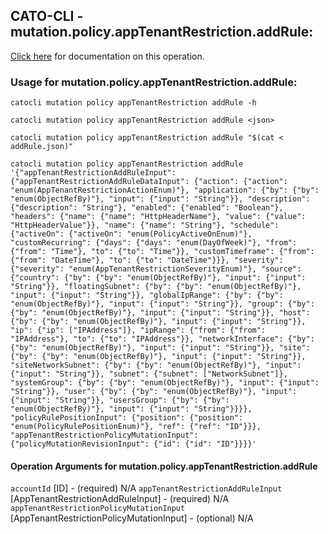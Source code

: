 
## CATO-CLI - mutation.policy.appTenantRestriction.addRule:
[Click here](https://api.catonetworks.com/documentation/#mutation-addRule) for documentation on this operation.

### Usage for mutation.policy.appTenantRestriction.addRule:

`catocli mutation policy appTenantRestriction addRule -h`

`catocli mutation policy appTenantRestriction addRule <json>`

`catocli mutation policy appTenantRestriction addRule "$(cat < addRule.json)"`

`catocli mutation policy appTenantRestriction addRule '{"appTenantRestrictionAddRuleInput": {"appTenantRestrictionAddRuleDataInput": {"action": {"action": "enum(AppTenantRestrictionActionEnum)"}, "application": {"by": {"by": "enum(ObjectRefBy)"}, "input": {"input": "String"}}, "description": {"description": "String"}, "enabled": {"enabled": "Boolean"}, "headers": {"name": {"name": "HttpHeaderName"}, "value": {"value": "HttpHeaderValue"}}, "name": {"name": "String"}, "schedule": {"activeOn": {"activeOn": "enum(PolicyActiveOnEnum)"}, "customRecurring": {"days": {"days": "enum(DayOfWeek)"}, "from": {"from": "Time"}, "to": {"to": "Time"}}, "customTimeframe": {"from": {"from": "DateTime"}, "to": {"to": "DateTime"}}}, "severity": {"severity": "enum(AppTenantRestrictionSeverityEnum)"}, "source": {"country": {"by": {"by": "enum(ObjectRefBy)"}, "input": {"input": "String"}}, "floatingSubnet": {"by": {"by": "enum(ObjectRefBy)"}, "input": {"input": "String"}}, "globalIpRange": {"by": {"by": "enum(ObjectRefBy)"}, "input": {"input": "String"}}, "group": {"by": {"by": "enum(ObjectRefBy)"}, "input": {"input": "String"}}, "host": {"by": {"by": "enum(ObjectRefBy)"}, "input": {"input": "String"}}, "ip": {"ip": ["IPAddress"]}, "ipRange": {"from": {"from": "IPAddress"}, "to": {"to": "IPAddress"}}, "networkInterface": {"by": {"by": "enum(ObjectRefBy)"}, "input": {"input": "String"}}, "site": {"by": {"by": "enum(ObjectRefBy)"}, "input": {"input": "String"}}, "siteNetworkSubnet": {"by": {"by": "enum(ObjectRefBy)"}, "input": {"input": "String"}}, "subnet": {"subnet": ["NetworkSubnet"]}, "systemGroup": {"by": {"by": "enum(ObjectRefBy)"}, "input": {"input": "String"}}, "user": {"by": {"by": "enum(ObjectRefBy)"}, "input": {"input": "String"}}, "usersGroup": {"by": {"by": "enum(ObjectRefBy)"}, "input": {"input": "String"}}}}, "policyRulePositionInput": {"position": {"position": "enum(PolicyRulePositionEnum)"}, "ref": {"ref": "ID"}}}, "appTenantRestrictionPolicyMutationInput": {"policyMutationRevisionInput": {"id": {"id": "ID"}}}}'`

#### Operation Arguments for mutation.policy.appTenantRestriction.addRule ####
`accountId` [ID] - (required) N/A 
`appTenantRestrictionAddRuleInput` [AppTenantRestrictionAddRuleInput] - (required) N/A 
`appTenantRestrictionPolicyMutationInput` [AppTenantRestrictionPolicyMutationInput] - (optional) N/A 
